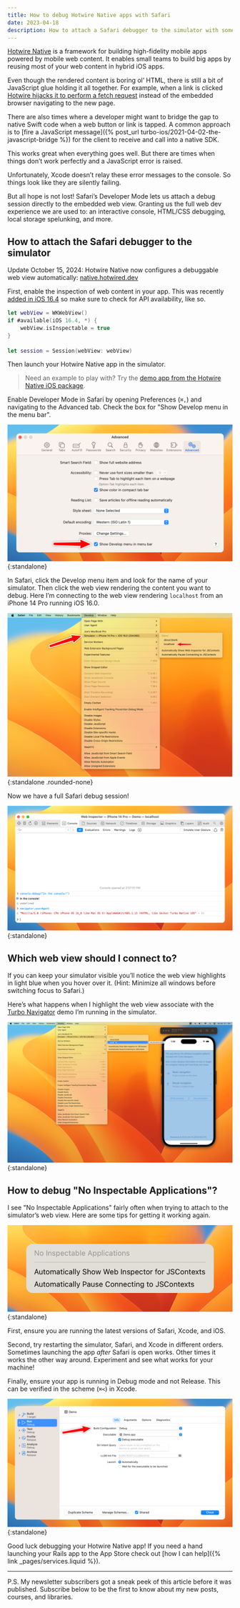 ```yaml
---
title: How to debug Hotwire Native apps with Safari
date: 2023-04-18
description: How to attach a Safari debugger to the simulator with some tips on dealing with "No Inspectable Applications".
---
```


[Hotwire Native](https://native.hotwired.dev) is a framework for building high-fidelity mobile apps powered by mobile web content. It enables small teams to build big apps by reusing most of your web content in hybrid iOS apps.

Even though the rendered content is boring ol’ HTML, there is still a bit of JavaScript glue holding it all together. For example, when a link is clicked [Hotwire hijacks it to perform a fetch request](https://turbo.hotwired.dev/handbook/introduction#turbo-drive%3A-navigate-within-a-persistent-process) instead of the embedded browser navigating to the new page.

There are also times where a developer might want to bridge the gap to native Swift code when a web button or link is tapped. A common approach is to [fire a JavaScript message]({% post_url turbo-ios/2021-04-02-the-javascript-bridge %}) for the client to receive and call into a native SDK.

This works great when everything goes well. But there are times when things don’t work perfectly and a JavaScript error is raised.

Unfortunately, Xcode doesn’t relay these error messages to the console. So things look like they are silently failing.

But all hope is not lost! Safari’s Developer Mode lets us attach a debug session directly to the embedded web view. Granting us the full web dev experience we are used to: an interactive console, HTML/CSS debugging, local storage spelunking, and more.

## How to attach the Safari debugger to the simulator

<div class="note">
  <span class="font-semibold">Update October 15, 2024</span>: Hotwire Native now configures a debuggable web view automatically: <a href="https://native.hotwired.dev" target="_blank">native.hotwired.dev</a>
</div>

First, enable the inspection of web content in your app. This was recently [added in iOS 16.4](https://webkit.org/blog/13936/enabling-the-inspection-of-web-content-in-apps/) so make sure to check for API availability, like so.

```swift
let webView = WKWebView()
if #available(iOS 16.4, *) {
    webView.isInspectable = true
}

let session = Session(webView: webView)
```

Then launch your Hotwire Native app in the simulator.

> Need an example to play with? Try the [demo app from the Hotwire Native iOS package](https://github.com/hotwired/hotwire-native-ios/tree/main/Demo).

Enable Developer Mode in Safari by opening Preferences (`⌘,`) and navigating to the Advanced tab. Check the box for "Show Develop menu in the menu bar".

![Enable Developer Mode in Safari](/assets/images/debug-turbo-native-apps-with-safari/enable-developer-mode.png){:standalone}

In Safari, click the Develop menu item and look for the name of your simulator. Then click the web view rendering the content you want to debug. Here I’m connecting to the web view rendering `localhost` from an iPhone 14 Pro running iOS 16.0.

![Attach to simulator](/assets/images/debug-turbo-native-apps-with-safari/attach-to-simulator.png){:standalone .rounded-none}

Now we have a full Safari debug session!

![Safari's web inspector](/assets/images/debug-turbo-native-apps-with-safari/web-inspector.png){:standalone}

## Which web view should I connect to?

If you can keep your simulator visible you’ll notice the web view highlights in light blue when you hover over it. (Hint: Minimize all windows before switching focus to Safari.)

Here’s what happens when I highlight the web view associate with the [Turbo Navigator](https://github.com/joemasilotti/TurboNavigator) demo I’m running in the simulator.

![Highlighted web view](/assets/images/debug-turbo-native-apps-with-safari/highlighted-webview.png){:standalone}

## How to debug "No Inspectable Applications"?

I see "No Inspectable Applications" fairly often when trying to attach to the simulator’s web view. Here are some tips for getting it working again.

![No Inspectable Applications](/assets/images/debug-turbo-native-apps-with-safari/no-inspectable-applications.png){:standalone}

First, ensure you are running the latest versions of Safari, Xcode, and iOS.

Second, try restarting the simulator, Safari, and Xcode in different orders. Sometimes launching the app *after* Safari is open works. Other times it works the other way around. Experiment and see what works for your machine!

Finally, ensure your app is running in Debug mode and not Release. This can be verified in the scheme (`⌘<`) in Xcode.

![Debug build configuration](/assets/images/debug-turbo-native-apps-with-safari/debug-mode.png){:standalone}

Good luck debugging your Hotwire Native app! If you need a hand launching your Rails app to the App Store check out [how I can help]({% link _pages/services.liquid %}).

---

P.S. My newsletter subscribers got a sneak peek of this article before it was published. Subscribe below to be the first to know about my new posts, courses, and libraries.
